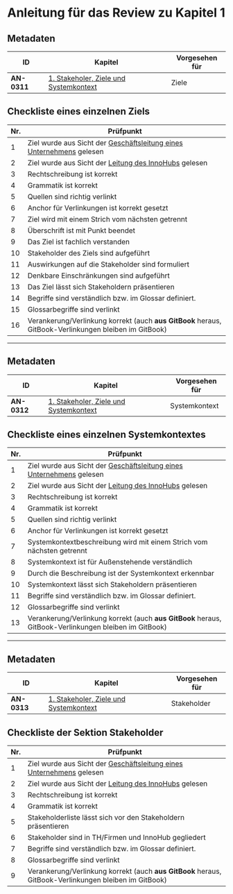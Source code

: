 # Anleitung für das Review zu Kapitel 1

## Metadaten
| ID | Kapitel | Vorgesehen für |
|---|---|---|
| <a name="AN-0311">**AN-0311**</a> | [1. Stakeholer, Ziele und Systemkontext](../../01.-stakeholer-ziele-und-systemkontext.md) | Ziele |

## Checkliste eines einzelnen Ziels
| Nr\. | Prüfpunkt |
|---|---|
|  1 | Ziel wurde aus Sicht der [Geschäftsleitung eines Unternehmens](../../01.-stakeholer-ziele-und-systemkontext.md#131-perspektivenbasiertes-lesen) gelesen |
|  2 | Ziel wurde aus Sicht der [Leitung des InnoHubs](../../01.-stakeholer-ziele-und-systemkontext.md#131-perspektivenbasiertes-lesen) gelesen |
|  3 | Rechtschreibung ist korrekt |
|  4 | Grammatik ist korrekt |
|  5 | Quellen sind richtig verlinkt |
|  6 | Anchor für Verlinkungen ist korrekt gesetzt |
|  7 | Ziel wird mit einem Strich vom nächsten getrennt |
|  8 | Überschrift ist mit Punkt beendet |
|  9 | Das Ziel ist fachlich verstanden |
| 10 | Stakeholder des Ziels sind aufgeführt |
| 11 | Auswirkungen auf die Stakeholder sind formuliert |
| 12 | Denkbare Einschränkungen sind aufgeführt |
| 13 | Das Ziel lässt sich Stakeholdern präsentieren |
| 14 | Begriffe sind verständlich bzw. im Glossar definiert. |
| 15 | Glossarbegriffe sind verlinkt |
| 16 | Verankerung/Verlinkung korrekt (auch **aus GitBook** heraus, GitBook-Verlinkungen bleiben im GitBook) |

---

## Metadaten
| ID | Kapitel | Vorgesehen für |
|---|---|---|
| <a name="AN-0312">**AN-0312**</a> | [1. Stakeholer, Ziele und Systemkontext](../../01.-stakeholer-ziele-und-systemkontext.md) | Systemkontext |

## Checkliste eines einzelnen Systemkontextes
| Nr\. | Prüfpunkt |
|---|---|
| 1 | Ziel wurde aus Sicht der [Geschäftsleitung eines Unternehmens](../../01.-stakeholer-ziele-und-systemkontext.md#131-perspektivenbasiertes-lesen) gelesen |
| 2 | Ziel wurde aus Sicht der [Leitung des InnoHubs](../../01.-stakeholer-ziele-und-systemkontext.md#131-perspektivenbasiertes-lesen) gelesen |
| 3 | Rechtschreibung ist korrekt |
| 4 | Grammatik ist korrekt |
| 5 | Quellen sind richtig verlinkt |
| 6 | Anchor für Verlinkungen ist korrekt gesetzt |
| 7 | Systemkontextbeschreibung wird mit einem Strich vom nächsten getrennt |
| 8 | Systemkontext ist für Außenstehende verständlich |
| 9 | Durch die Beschreibung ist der Systemkontext erkennbar |
|10 | Systemkontext lässt sich Stakeholdern präsentieren |
| 11 | Begriffe sind verständlich bzw. im Glossar definiert. |
| 12 | Glossarbegriffe sind verlinkt |
| 13 | Verankerung/Verlinkung korrekt (auch **aus GitBook** heraus, GitBook-Verlinkungen bleiben im GitBook) |

---

## Metadaten
| ID | Kapitel | Vorgesehen für |
|---|---|---|
| <a name="AN-0313">**AN-0313**</a> | [1. Stakeholer, Ziele und Systemkontext](../../01.-stakeholer-ziele-und-systemkontext.md) | Stakeholder |

## Checkliste der Sektion Stakeholder
| Nr\. | Prüfpunkt |
|---|---|
| 1 | Ziel wurde aus Sicht der [Geschäftsleitung eines Unternehmens](../../01.-stakeholer-ziele-und-systemkontext.md#131-perspektivenbasiertes-lesen) gelesen |
| 2 | Ziel wurde aus Sicht der [Leitung des InnoHubs](../../01.-stakeholer-ziele-und-systemkontext.md#131-perspektivenbasiertes-lesen) gelesen |
| 3 | Rechtschreibung ist korrekt |
| 4 | Grammatik ist korrekt |
| 5 | Stakeholderliste lässt sich vor den Stakeholdern präsentieren |
| 6 | Stakeholder sind in TH/Firmen und InnoHub gegliedert |
| 7 | Begriffe sind verständlich bzw. im Glossar definiert. |
| 8 | Glossarbegriffe sind verlinkt |
| 9 | Verankerung/Verlinkung korrekt (auch **aus GitBook** heraus, GitBook-Verlinkungen bleiben im GitBook) |
